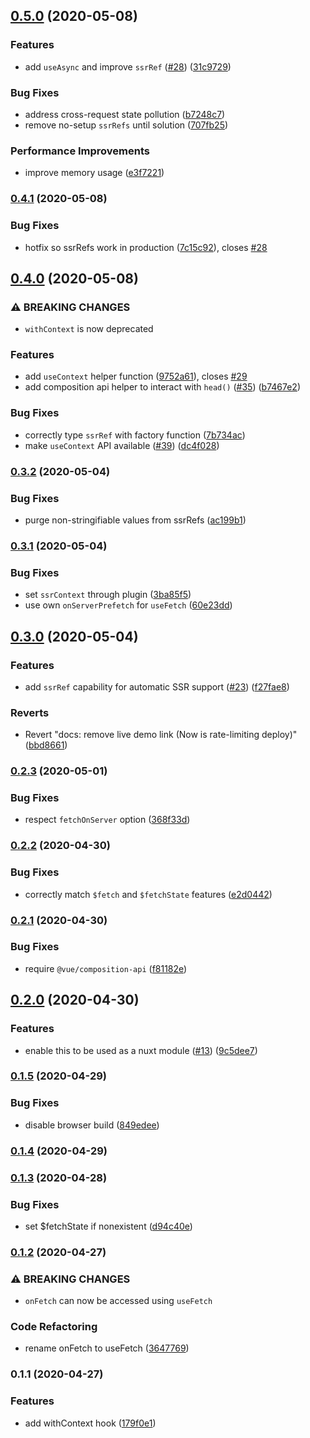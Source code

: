 ## [0.5.0](https://github.com/nuxt-community/composition-api/compare/0.4.1...0.5.0) (2020-05-08)


### Features

* add `useAsync` and improve `ssrRef` ([#28](https://github.com/nuxt-community/composition-api/issues/28)) ([31c9729](https://github.com/nuxt-community/composition-api/commit/31c9729885e290415dddc3e33a36b4912c29feb8))


### Bug Fixes

* address cross-request state pollution ([b7248c7](https://github.com/nuxt-community/composition-api/commit/b7248c7bf87a7815180629247ccc65f235746565))
* remove no-setup `ssrRefs` until solution ([707fb25](https://github.com/nuxt-community/composition-api/commit/707fb25ee4243d28b4a43eb8e41b4eac37134492))


### Performance Improvements

* improve memory usage ([e3f7221](https://github.com/nuxt-community/composition-api/commit/e3f722187793dfab1dcb0d99e70261b574ceb97c))

### [0.4.1](https://github.com/nuxt-community/composition-api/compare/0.4.0...0.4.1) (2020-05-08)


### Bug Fixes

* hotfix so ssrRefs work in production ([7c15c92](https://github.com/nuxt-community/composition-api/commit/7c15c928530f417b3c0ff25c2b0c1f852ac017a7)), closes [#28](https://github.com/nuxt-community/composition-api/issues/28)

## [0.4.0](https://github.com/nuxt-community/composition-api/compare/0.3.2...0.4.0) (2020-05-08)


### ⚠ BREAKING CHANGES

* `withContext` is now deprecated

### Features

* add `useContext` helper function ([9752a61](https://github.com/nuxt-community/composition-api/commit/9752a6124fa545f172bbfbe27dc1e6ef849510a7)), closes [#29](https://github.com/nuxt-community/composition-api/issues/29)
* add composition api helper to interact with `head()` ([#35](https://github.com/nuxt-community/composition-api/issues/35)) ([b7467e2](https://github.com/nuxt-community/composition-api/commit/b7467e2075b61ce7bd23a66d96f9c4e8d124e4f5))


### Bug Fixes

* correctly type `ssrRef` with factory function ([7b734ac](https://github.com/nuxt-community/composition-api/commit/7b734ac038cde3fbf967b89a39e2f57844f046e1))
* make `useContext` API available ([#39](https://github.com/nuxt-community/composition-api/issues/39)) ([dc4f028](https://github.com/nuxt-community/composition-api/commit/dc4f028a2adcc5ee9d663ee9fe2217dd891a7fdf))

### [0.3.2](https://github.com/nuxt-community/composition-api/compare/0.3.1...0.3.2) (2020-05-04)


### Bug Fixes

* purge non-stringifiable values from ssrRefs ([ac199b1](https://github.com/nuxt-community/composition-api/commit/ac199b18b722774ef1b50936565cafcbc8689e1a))

### [0.3.1](https://github.com/nuxt-community/composition-api/compare/0.3.0...0.3.1) (2020-05-04)


### Bug Fixes

* set `ssrContext` through plugin ([3ba85f5](https://github.com/nuxt-community/composition-api/commit/3ba85f5fc65dcc9e1e121db2a72fbd13e0cd6565))
* use own `onServerPrefetch` for `useFetch` ([60e23dd](https://github.com/nuxt-community/composition-api/commit/60e23dd4930156ff9b3c3025478aa53b02003a86))

## [0.3.0](https://github.com/nuxt-community/composition-api/compare/0.2.3...0.3.0) (2020-05-04)


### Features

* add `ssrRef` capability for automatic SSR support ([#23](https://github.com/nuxt-community/composition-api/issues/23)) ([f27fae8](https://github.com/nuxt-community/composition-api/commit/f27fae886836428410e607ce77d9c066b6596f22))


### Reverts

* Revert "docs: remove live demo link (Now is rate-limiting deploy)" ([bbd8661](https://github.com/nuxt-community/composition-api/commit/bbd86618310d897ca041015c0a39248a6ddaef69))

### [0.2.3](https://github.com/danielroe/nuxt-composition-api/compare/0.2.2...0.2.3) (2020-05-01)


### Bug Fixes

* respect `fetchOnServer` option ([368f33d](https://github.com/danielroe/nuxt-composition-api/commit/368f33d08a0391392bad50b075282902af0ee4cb))

### [0.2.2](https://github.com/danielroe/nuxt-composition-api/compare/0.2.1...0.2.2) (2020-04-30)


### Bug Fixes

* correctly match `$fetch` and `$fetchState` features ([e2d0442](https://github.com/danielroe/nuxt-composition-api/commit/e2d0442190055608e56eab83316acc08dfb17c4b))

### [0.2.1](https://github.com/danielroe/nuxt-composition-api/compare/0.2.0...0.2.1) (2020-04-30)


### Bug Fixes

* require `@vue/composition-api` ([f81182e](https://github.com/danielroe/nuxt-composition-api/commit/f81182e6cdc0b03b5f1f72885cc022aa20f01b36))

## [0.2.0](https://github.com/danielroe/nuxt-composition-api/compare/0.1.5...0.2.0) (2020-04-30)


### Features

* enable this to be used as a nuxt module ([#13](https://github.com/danielroe/nuxt-composition-api/issues/13)) ([9c5dee7](https://github.com/danielroe/nuxt-composition-api/commit/9c5dee79b10a4b6699c8bbaf54d4a12317f2a08a))

### [0.1.5](https://github.com/danielroe/nuxt-composition-api/compare/0.1.4...0.1.5) (2020-04-29)


### Bug Fixes

* disable browser build ([849edee](https://github.com/danielroe/nuxt-composition-api/commit/849edee610ee536e2755999f878e669019deb363))

### [0.1.4](https://github.com/danielroe/nuxt-composition-api/compare/0.1.3...0.1.4) (2020-04-29)

### [0.1.3](https://github.com/danielroe/nuxt-composition-api/compare/0.1.2...0.1.3) (2020-04-28)


### Bug Fixes

* set $fetchState if nonexistent ([d94c40e](https://github.com/danielroe/nuxt-composition-api/commit/d94c40eb8b581bd9f1ab888310985966c7126643))

### [0.1.2](https://github.com/danielroe/nuxt-composition-api/compare/0.1.1...0.1.2) (2020-04-27)


### ⚠ BREAKING CHANGES

* `onFetch` can now be accessed using `useFetch`

### Code Refactoring

* rename onFetch to useFetch ([3647769](https://github.com/danielroe/nuxt-composition-api/commit/3647769b8db96f8dcc0463ea4a820eb712ef97ca))

### 0.1.1 (2020-04-27)


### Features

* add withContext hook ([179f0e1](https://github.com/danielroe/nuxt-composition-api/commit/179f0e1ab7b0d67499c1814c0101fd7037b66490))

